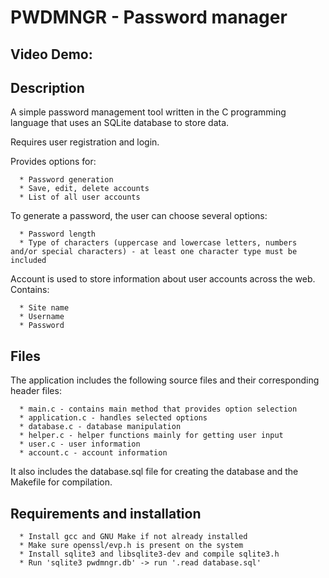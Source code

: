# PWDMNGR - Password manager

## Video Demo: <URL HERE>

## Description

A simple password management tool written in the C programming language that uses an SQLite database to store data.

Requires user registration and login.

Provides options for:

      * Password generation
      * Save, edit, delete accounts
      * List of all user accounts

To generate a password, the user can choose several options:

      * Password length
      * Type of characters (uppercase and lowercase letters, numbers and/or special characters) - at least one character type must be included

Account is used to store information about user accounts across the web. Contains:

      * Site name
      * Username
      * Password

## Files

The application includes the following source files and their corresponding header files:

      * main.c - contains main method that provides option selection
      * application.c - handles selected options
      * database.c - database manipulation
      * helper.c - helper functions mainly for getting user input
      * user.c - user information
      * account.c - account information

It also includes the database.sql file for creating the database and the Makefile for compilation.

## Requirements and installation

      * Install gcc and GNU Make if not already installed
      * Make sure openssl/evp.h is present on the system
      * Install sqlite3 and libsqlite3-dev and compile sqlite3.h
      * Run 'sqlite3 pwdmngr.db' -> run '.read database.sql'
